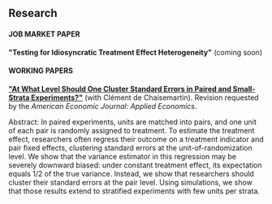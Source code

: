 ## Research

#### JOB MARKET PAPER

**"Testing for Idiosyncratic Treatment Effect Heterogeneity\"** (coming
soon)

#### WORKING PAPERS

[**"At What Level Should One Cluster Standard Errors in Paired and
Small-Strata Experiments?\"**](https://papers.ssrn.com/sol3/papers.cfm?abstract_id=3520820) (with Clément de Chaisemartin). Revision
requested by the *American Economic Journal: Applied Economics*.

Abstract: In paired experiments, units are matched into pairs, and one unit of each pair is randomly assigned to treatment. To estimate the treatment effect, researchers often regress their outcome on a treatment indicator and pair fixed effects, clustering standard errors at the unit-of-randomization level. We show that the variance estimator in this regression may be severely downward biased: under constant treatment effect, its expectation equals 1/2 of the true variance. Instead, we show that researchers should cluster their standard errors at the pair level. Using simulations, we show that those results extend to stratified experiments with few units per strata.
